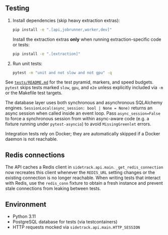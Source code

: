 ## Testing

1. Install dependencies (skip heavy extraction extras):
   ```bash
   pip install -e ".[api,jobrunner,worker,dev]"
   ```
   Install the extraction extras **only** when running extraction-specific
   code or tests:
   ```bash
   pip install -e ".[extraction]"
   ```
2. Run unit tests:
   ```bash
   pytest -m "unit and not slow and not gpu" -q
   ```

See [`tests/README.md`](tests/README.md) for the test pyramid, markers, and
speed budgets. `pytest` skips tests marked `slow`, `gpu`, and `e2e` unless
explicitly included via `-m` or the Makefile test targets.

The database layer uses both synchronous and asynchronous SQLAlchemy engines.
`SessionLocal(async_session: bool | None = None)` returns an async session when
called inside an event loop. Pass `async_session=False` to force a synchronous
session from within async-aware code (e.g. a fixture running under
`pytest-asyncio`) to avoid `MissingGreenlet` errors.

Integration tests rely on Docker; they are automatically skipped if a Docker
daemon is not reachable.

## Redis connections

The API caches a Redis client in `sidetrack.api.main`. `_get_redis_connection`
now recreates this client whenever the `REDIS_URL` setting changes or the
existing connection is no longer reachable. When writing tests that interact
with Redis, use the `redis_conn` fixture to obtain a fresh instance and prevent
stale connections from leaking between tests.

## Environment

- Python 3.11
- PostgreSQL database for tests (via testcontainers)
- HTTP requests mocked via `sidetrack.api.main.HTTP_SESSION`
